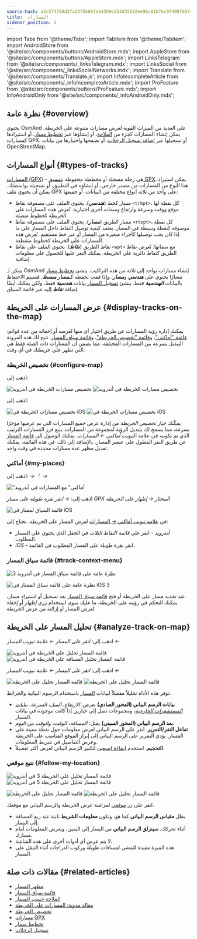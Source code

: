 ```yaml
---
source-hash: a2c574750d2fad3f5b86fe34399e253d3561dee9bc81b7ec97490f6574b7c609
title:  المسارات
sidebar_position: 2
---
```

import Tabs from '@theme/Tabs';
import TabItem from '@theme/TabItem';
import AndroidStore from '@site/src/components/buttons/AndroidStore.mdx';
import AppleStore from '@site/src/components/buttons/AppleStore.mdx';
import LinksTelegram from '@site/src/components/_linksTelegram.mdx';
import LinksSocial from '@site/src/components/_linksSocialNetworks.mdx';
import Translate from '@site/src/components/Translate.js';
import InfoIncompleteArticle from '@site/src/components/_infoIncompleteArticle.mdx';
import ProFeature from '@site/src/components/buttons/ProFeature.mdx';
import InfoAndroidOnly from '@site/src/components/_infoAndroidOnly.mdx';



## نظرة عامة {#overview}
يحتوي OsmAnd على العديد من الميزات القوية لعرض مسارات متنوعة على الخريطة. يمكن إنشاء المسارات كجزء من [الملاحة](../../navigation/setup/gpx-navigation.md)، أو إنشاؤها عبر [تخطيط مسار](../../plan-route/index.md)، أو استيرادها كمسارات GPX، أو تسجيلها عبر [إضافة تسجيل الرحلات](../../plugins/trip-recording.md)، أو تصفحها واختيارها من بيانات OpenStreetMap.


## أنواع المسارات {#types-of-tracks}

[المسارات (GPX)](#display-tracks-on-the-map) - هي رحلة مسجلة أو مخططة محفوظة [بتنسيق GPX](https://en.wikipedia.org/wiki/GPS_Exchange_Format). يمكن استيراد هذا النوع من المسارات من مصدر خارجي، أو إنشاؤه في التطبيق، أو تسجيله بواسطتك. يمكن أن يحتوي ملف GPX على واحد من ثلاثة أنواع مختلفة من البيانات، أو جميعها:

- مسار كخط (***هندسي***). يحتوي الملف على مصفوفة نقاط ```<trkpt>```، كل نقطة لها موقع ووقت وسرعة وارتفاع وسمات أخرى اختيارية. تُعرض هذه المسارات على الخريطة كخطوط متصلة.
- مسار كطريق (***مسار***). يحتوي الملف على مصفوفة نقاط ```<rtept>```، كل نقطة موصوفة كنقطة وسيطة في المسار. يعتمد كيفية توصيل النقاط داخل المسار على ما إذا كان يجب توصيلها كأجزاء صغيرة من المسار أو عبر خط مستقيم. تُعرض هذه المسارات على الخريطة كخطوط متقطعة.
- نقاط الطريق (***نقاط***). يحتوي الملف على نقاط ```<wpt>``` مع سماتها. تُعرض نقاط الطريق كنقاط دائرية على الخريطة. يمكنك النقر عليها للحصول على معلومات إضافية.

يمكن لـ OsmAnd إنشاء مسارات بواحد إلى ثلاثة من هذه التراكيب. ينشئ [تخطيط مسار](../../plan-route/create-route.md) مسارًا يحتوي على ***هندسي*** و***مسار***، وإذا قمت بحفظه كـ***مسار مبسط***، فسيتم الاحتفاظ بالبيانات ***الهندسية*** فقط. ينشئ [تسجيل المسار](../../plugins/trip-recording.md#new-track-recording) بيانات ***هندسية*** فقط، ولكن يمكنك أيضًا إضافة ***نقاط*** إليه عبر قائمة السياق.


## عرض المسارات على الخريطة {#display-tracks-on-the-map}

يمكنك إدارة رؤية المسارات عن طريق اختيار أي منها لعرضه أو إخفائه من عدة قوائم: [قائمة "أماكني"](#my-places)، و[قائمة "تخصيص الخريطة"](#configure-map)، و[قائمة سياق المسار](#track-context-menu). تتيح لك هذه المرونة التبديل بسرعة بين المسارات المختلفة، مما يضمن أن المسارات ذات الصلة فقط هي التي تظهر على خريطتك في أي وقت.

### تخصيص الخريطة {#configure-map}

<Tabs groupId="operating-systems" queryString="current-os">

<TabItem value="android" label="أندرويد">

اذهب إلى: *<Translate android="true" ids="shared_string_menu,configure_map,shared_string_show,show_gpx"/>*

![تخصيص مسارات الخريطة في أندرويد](@site/static/img/map/tracks_and_routes/tracks_and_routes_display_1_andr.png)   ![تخصيص مسارات الخريطة في أندرويد](@site/static/img/map/tracks_and_routes/tracks_and_routes_display_andr.png)  

</TabItem>

<TabItem value="ios" label="iOS">

اذهب إلى: *<Translate ios="true" ids="shared_string_menu,configure_map,shared_string_gpx_tracks"/>*

![تخصيص مسارات الخريطة في iOS](@site/static/img/personal/tracks/follow_track_1_ios.png)  ![تخصيص مسارات الخريطة في iOS](@site/static/img/personal/tracks/configure_map_track_menu_ios.png)

</TabItem>

</Tabs>

يمكّنك خيار *تخصيص الخريطة* من إدارة عرض جميع المسارات التي تم عرضها مؤخرًا بسرعة، مما يسمح لك بتبديل الرؤية لمجموعة من المسارات. يتبع فرز المسارات الترتيب الذي تم تكوينه في علامة التبويب *أماكني ← المسارات*. يمكنك الوصول إلى [قائمة المسار](../../personal/tracks/manage-tracks.md#track-menu) عن طريق النقر المطول على عنصر المسار. بالإضافة إلى ذلك، في هذه القائمة، يمكنك تعديل مظهر عدة مسارات محددة في وقت واحد.

### أماكني {#my-places}

<Tabs groupId="operating-systems" queryString="current-os">

<TabItem value="android" label="أندرويد">

اذهب إلى: *<Translate android="true" ids="shared_string_menu,shared_string_my_places,shared_string_gpx_files"/> → &#8942; → <Translate android="true" ids="shared_string_show_on_map"/>*

!["أماكني" مع المسارات في أندرويد](@site/static/img/personal/tracks/one_track_menu_andr.png)

</TabItem>

<TabItem value="ios" label="iOS">

اذهب إلى: *<Translate ios="true" ids="shared_string_menu,shared_string_my_places,shared_string_gpx_tracks"/> → انقر نقرة طويلة على مسار GPX المختار → إظهار على الخريطة*

![قائمة السياق لمسار في iOS](@site/static/img/personal/tracks/one_track_menu_ios.png)

</TabItem>

</Tabs>

في [علامة تبويب أماكني *→* المسارات](../../personal/tracks/manage-tracks.md#manage-tracks) لعرض المسار على الخريطة، تحتاج إلى:

- *أندرويد* - انقر على *قائمة النقاط الثلاث* في الحقل الذي يحتوي على المسار المطلوب.
- *iOS* - انقر نقرة طويلة على المسار المطلوب في القائمة.


### قائمة سياق المسار {#track-context-menu}

<Tabs groupId="operating-systems" queryString="current-os">

<TabItem value="android" label="أندرويد">

![نظرة عامة على قائمة سياق المسار في أندرويد 3](@site/static/img/personal/tracks/track_context_overview_andr_3.png)

</TabItem>

<TabItem value="ios" label="iOS">

![نظرة عامة على قائمة سياق المسار في iOS 3](@site/static/img/personal/tracks/track_context_overview_ios_3.png)

</TabItem>

</Tabs>

عند تحديد مسار على الخريطة أو فتح [قائمة سياق المسار](./track-context-menu.md) بعد تسجيل أو استيراد مسار، يمكنك التحكم في رؤيته على الخريطة. ما عليك سوى استخدام زري *إظهار* أو *إخفاء* لعرض المسار أو إزالته من عرض الخريطة.


## تحليل المسار على الخريطة {#analyze-track-on-map}

<Tabs groupId="operating-systems" queryString="current-os">

<TabItem value="android" label="أندرويد">

اذهب إلى: *انقر على المسار ← علامة تبويب المسار ← <Translate android="true" ids="analyze_on_map"/>*  

![قائمة المسار تحليل على الخريطة في أندرويد](@site/static/img/personal/tracks/analyze_track_on_map_andr.png)    ![قائمة المسار تحليل المسافة على الخريطة في أندرويد](@site/static/img/personal/tracks/analyze_track_on_map_distance_andr.png)

</TabItem>

<TabItem value="ios" label="iOS">

اذهب إلى: *انقر على المسار ← علامة تبويب المسار ← <Translate ios="true" ids="analyze_on_map"/>*  

![قائمة المسار تحليل على الخريطة](@site/static/img/personal/tracks/track_analyze_ios.png)  ![قائمة المسار تحليل على الخريطة ](@site/static/img/personal/tracks/track_analyze_on_map_ios.png)

</TabItem>

</Tabs>

توفر هذه الأداة تحليلاً مفصلاً لبيانات [المسار](../../map/tracks/track-context-menu.md#options) باستخدام الرسوم البيانية والخرائط.

- **بيانات الرسم البياني (المحور الصادي)** تعرض: *الارتفاع*، *الميل*، *السرعة*، [*بيانات المستشعرات الخارجية*](../../plugins/external-sensors.md)، ومجموعات تصل إلى خيارين إذا كانت موجودة في بيانات المسار.
- **بعد الرسم البياني (المحور السيني)** يمثل: *المسافة*، *الوقت*، و*الوقت من اليوم*.
- **تفاعل النقر/التمرير**. انقر على الرسم البياني لعرض معلومات حول نقطة معينة على المسار. يؤدي التمرير على الرسم البياني إلى إبراز الموقع المناسب على الخريطة وعرض التفاصيل في شريط المعلومات.
- **التحجيم**. استخدم [إيماءة إصبعين](../../map/interact-with-map.md#gestures) لتكبير الرسم البياني لعرض أكثر تفصيلاً.


### تتبع موقعي {#follow-my-location}

<Tabs groupId="operating-systems" queryString="current-os">

<TabItem value="android" label="أندرويد">

![قائمة المسار تحليل على الخريطة 3 في أندرويد](@site/static/img/personal/tracks/track_analyze_on_map_3_android.png) ![قائمة المسار تحليل على الخريطة 5 في أندرويد](@site/static/img/personal/tracks/track_analyze_on_map_5_android.png)

</TabItem>

<TabItem value="ios" label="iOS">

![قائمة المسار تحليل على الخريطة](@site/static/img/personal/tracks/track_follow_my_location_3_ios.png)  ![قائمة المسار تحليل على الخريطة ](@site/static/img/personal/tracks/track_follow_my_location_4_ios.png)

</TabItem>

</Tabs>

انقر على زر [موقعي](../../map/interact-with-map.md#my-location-and-zoom) لمزامنة عرض الخريطة والرسم البياني مع موقعك.

- يظل **مقياس الرسم البياني** كما هو، وتكون **معلومات الشريط** ثابتة عند ربع المسافة إلى اليسار.
- أثناء تحركك، **سينزلق الرسم البياني** من اليسار إلى اليمين، ويعرض المعلومات أمام مسارك.
- لا يتم عرض أي أدوات أخرى على هذه الشاشة.
- هذه الميزة مفيدة للمشي لمسافات طويلة وركوب الدراجات أثناء التنقل على المسار.  


## مقالات ذات صلة {#related-articles}

- [مظهر المسار](./appearance.md)
- [قائمة سياق المسار](./track-context-menu.md)
- [الملاحة حسب المسار](../../navigation/setup/gpx-navigation.md)
- [مقالة مدونة: المسارات على الخريطة](https://docs.osmand.net/blog/routes)
- [تخصيص الخريطة](../../map/configure-map-menu.md)  
- [مسارات GPX](../../personal/tracks/index.md)  
- [تخطيط مسار](../../plan-route/index.md)  
- [تسجيل الرحلات](../../plugins/trip-recording.md)